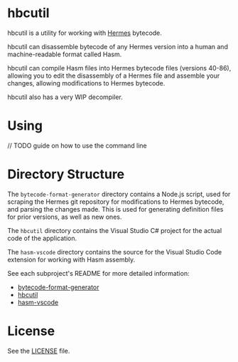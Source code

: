 # hbcutil

hbcutil is a utility for working with [Hermes](https://github.com/facebook/hermes) bytecode.

hbcutil can disassemble bytecode of any Hermes version into a human and machine-readable format called Hasm.

hbcutil can compile Hasm files into Hermes bytecode files (versions 40-86), allowing you to edit the disassembly of a Hermes file and assemble your changes, allowing modifications to Hermes bytecode.

hbcutil also has a very WIP decompiler.

# Using

// TODO guide on how to use the command line

# Directory Structure

The `bytecode-format-generator` directory contains a Node.js script, used for scraping the Hermes git repository for modifications to Hermes bytecode, and parsing the changes made.
This is used for generating definition files for prior versions, as well as new ones.

The `hbcutil` directory contains the Visual Studio C# project for the actual code of the application.

The `hasm-vscode` directory contains the source for the Visual Studio Code extension for working with Hasm assembly.

See each subproject's README for more detailed information:
* [bytecode-format-generator](./bytecode-format-generator/README.md)
* [hbcutil](./hbcutil/README.md)
* [hasm-vscode](./hasm-vscode/README.md)

# License

See the [LICENSE](LICENSE) file.
